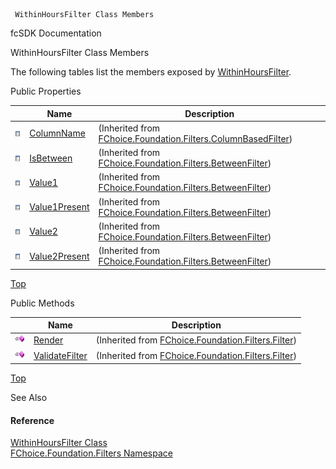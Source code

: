 ﻿     WithinHoursFilter Class Members                                                   

fcSDK Documentation

WithinHoursFilter Class Members

The following tables list the members exposed by [WithinHoursFilter](fcSDK~FChoice.Foundation.Filters.WithinHoursFilter.md).

Public Properties

|   | Name | Description |
| --- | --- | --- |
| ![Public Property](dotnetimages/publicProperty.png) | [ColumnName](fcSDK~FChoice.Foundation.Filters.ColumnBasedFilter~ColumnName.md) | (Inherited from [FChoice.Foundation.Filters.ColumnBasedFilter](fcSDK~FChoice.Foundation.Filters.ColumnBasedFilter.md)) |
| ![Public Property](dotnetimages/publicProperty.png) | [IsBetween](fcSDK~FChoice.Foundation.Filters.BetweenFilter~IsBetween.md) | (Inherited from [FChoice.Foundation.Filters.BetweenFilter](fcSDK~FChoice.Foundation.Filters.BetweenFilter.md)) |
| ![Public Property](dotnetimages/publicProperty.png) | [Value1](fcSDK~FChoice.Foundation.Filters.BetweenFilter~Value1.md) | (Inherited from [FChoice.Foundation.Filters.BetweenFilter](fcSDK~FChoice.Foundation.Filters.BetweenFilter.md)) |
| ![Public Property](dotnetimages/publicProperty.png) | [Value1Present](fcSDK~FChoice.Foundation.Filters.BetweenFilter~Value1Present.md) | (Inherited from [FChoice.Foundation.Filters.BetweenFilter](fcSDK~FChoice.Foundation.Filters.BetweenFilter.md)) |
| ![Public Property](dotnetimages/publicProperty.png) | [Value2](fcSDK~FChoice.Foundation.Filters.BetweenFilter~Value2.md) | (Inherited from [FChoice.Foundation.Filters.BetweenFilter](fcSDK~FChoice.Foundation.Filters.BetweenFilter.md)) |
| ![Public Property](dotnetimages/publicProperty.png) | [Value2Present](fcSDK~FChoice.Foundation.Filters.BetweenFilter~Value2Present.md) | (Inherited from [FChoice.Foundation.Filters.BetweenFilter](fcSDK~FChoice.Foundation.Filters.BetweenFilter.md)) |

[Top](#top)

Public Methods

|   | Name | Description |
| --- | --- | --- |
| ![Public Method](dotnetimages/publicMethod.png) | [Render](fcSDK~FChoice.Foundation.Filters.Filter~Render.md) | (Inherited from [FChoice.Foundation.Filters.Filter](fcSDK~FChoice.Foundation.Filters.Filter.md)) |
| ![Public Method](dotnetimages/publicMethod.png) | [ValidateFilter](fcSDK~FChoice.Foundation.Filters.Filter~ValidateFilter.md) | (Inherited from [FChoice.Foundation.Filters.Filter](fcSDK~FChoice.Foundation.Filters.Filter.md)) |

[Top](#top)

See Also

#### Reference

[WithinHoursFilter Class](fcSDK~FChoice.Foundation.Filters.WithinHoursFilter.md)  
[FChoice.Foundation.Filters Namespace](fcSDK~FChoice.Foundation.Filters_namespace.md)
